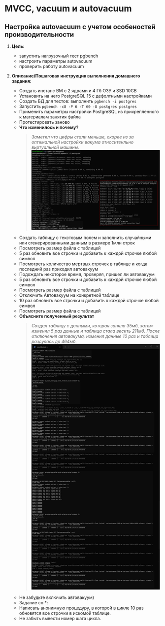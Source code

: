 # MVCC, vacuum и autovacuum 
## Настройка autovacuum с учетом особеностей производительности

1. <b>Цель:</b>
    * запустить нагрузочный тест pgbench
    * настроить параметры autovacuum
    * проверить работу autovacuum

1. <b>Описание/Пошаговая инструкция выполнения домашнего задания:</b></br>
    * Создать инстанс ВМ с 2 ядрами и 4 Гб ОЗУ и SSD 10GB
    * Установить на него PostgreSQL 15 с дефолтными настройками
    * Создать БД для тестов: выполнить `pgbench -i postgres`
    * Запустить `pgbench -c8 -P 6 -T 60 -U postgres postgres`
    * Применить параметры настройки PostgreSQL из прикрепленного к материалам занятия файла
    * Протестировать заново
    * <b>Что изменилось и почему?</b>
      > <i>Заметил что цифры стали меньше, скорее из за оптимальной настройки вакума относитенльно виртуальной машины.</i></br>
      > ![Тест](https://github.com/prowokatorkraft/Otus_PostgreSQL/blob/main/Lesson_8_MVCC_Vacuum_Autovacuum/2023-05-01_17h57_09.png)
    * Создать таблицу с текстовым полем и заполнить случайными или сгенерированными данным в размере 1млн строк
    * Посмотреть размер файла с таблицей
    * 5 раз обновить все строчки и добавить к каждой строчке любой символ
    * Посмотреть количество мертвых строчек в таблице и когда последний раз приходил автовакуум
    * Подождать некоторое время, проверяя, пришел ли автовакуум
    * 5 раз обновить все строчки и добавить к каждой строчке любой символ
    * Посмотреть размер файла с таблицей
    * Отключить Автовакуум на конкретной таблице
    * 10 раз обновить все строчки и добавить к каждой строчке любой символ
    * Посмотреть размер файла с таблицей
    * <b>Объясните полученный результат</b>
      > <i>Создал таблицу с данными, которая заняла 35мб, затем изменил 5 раз данные и таблица стала весить 211мб.
      > После отключения автовакума, изменил данные 10 раз и таблица раздулась до 464мб.</i></br>
      > ![Автовакуум](https://github.com/prowokatorkraft/Otus_PostgreSQL/blob/main/Lesson_8_MVCC_Vacuum_Autovacuum/2023-05-01_18h44_03.png)
    * Не забудьте включить автовакуум)
    * Задание со *:
    * Написать анонимную процедуру, в которой в цикле 10 раз обновятся все строчки в искомой таблице.
    * Не забыть вывести номер шага цикла.